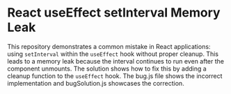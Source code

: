 # React useEffect setInterval Memory Leak
This repository demonstrates a common mistake in React applications: using `setInterval` within the `useEffect` hook without proper cleanup. This leads to a memory leak because the interval continues to run even after the component unmounts. The solution shows how to fix this by adding a cleanup function to the `useEffect` hook.  The bug.js file shows the incorrect implementation and bugSolution.js showcases the correction. 